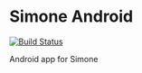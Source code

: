 # Simone Android

[![Build Status](https://travis-ci.org/simoneapp/S3-16-simone.svg?branch=master)](https://travis-ci.org/nicorsm/S3-16-simone)

Android app for Simone
